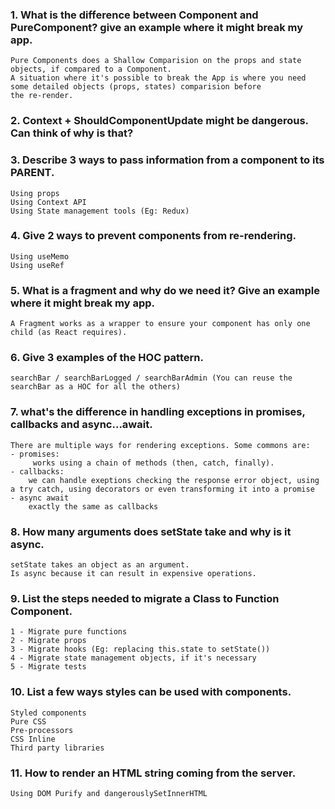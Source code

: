 ### 1. What is the difference between Component and PureComponent? give an example where it might break my app.
    Pure Components does a Shallow Comparision on the props and state objects, if compared to a Component.
    A situation where it's possible to break the App is where you need some detailed objects (props, states) comparision before 
    the re-render.

### 2. Context + ShouldComponentUpdate might be dangerous. Can think of why is that?

### 3. Describe 3 ways to pass information from a component to its PARENT.
    Using props
    Using Context API
    Using State management tools (Eg: Redux)

### 4. Give 2 ways to prevent components from re-rendering.
    Using useMemo
    Using useRef

### 5. What is a fragment and why do we need it? Give an example where it might break my app.
    A Fragment works as a wrapper to ensure your component has only one child (as React requires).
### 6. Give 3 examples of the HOC pattern.
    searchBar / searchBarLogged / searchBarAdmin (You can reuse the searchBar as a HOC for all the others)
### 7. what's the difference in handling exceptions in promises, callbacks and async...await.
    There are multiple ways for rendering exceptions. Some commons are:
    - promises:
         works using a chain of methods (then, catch, finally).
    - callbacks: 
        we can handle exeptions checking the response error object, using a try catch, using decorators or even transforming it into a promise
    - async await
        exactly the same as callbacks

### 8. How many arguments does setState take and why is it async.
    setState takes an object as an argument. 
    Is async because it can result in expensive operations.
### 9. List the steps needed to migrate a Class to Function Component.
    1 - Migrate pure functions
    2 - Migrate props
    3 - Migrate hooks (Eg: replacing this.state to setState())
    4 - Migrate state management objects, if it's necessary
    5 - Migrate tests
### 10. List a few ways styles can be used with components.
    Styled components
    Pure CSS
    Pre-processors
    CSS Inline
    Third party libraries
### 11. How to render an HTML string coming from the server.
    Using DOM Purify and dangerouslySetInnerHTML